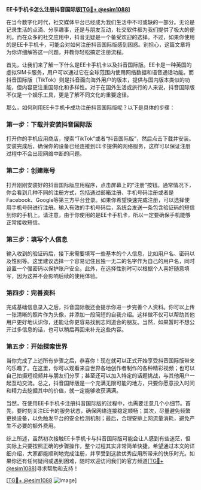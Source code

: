 **EE卡手机卡怎么注册抖音国际版[[TG💪+ @esim1088](https://t.me/s/esim1088)]**

在当今数字化时代，社交媒体平台已经成为我们生活中不可或缺的一部分。无论是记录生活的点滴、分享趣事，还是与朋友互动，社交软件都为我们提供了极大的便利。而在众多的社交应用中，抖音无疑是一个备受欢迎的选择。不过，如果你使用的是EE卡手机卡，可能会对如何注册抖音国际版感到困惑。别担心，这篇文章将为你详细解答这一问题，并教你轻松搞定注册流程。

首先，让我们来了解一下什么是EE卡手机卡以及抖音国际版。EE卡是一种英国的虚拟SIM卡服务，用户可以通过它在全球范围内使用网络数据和语音通话功能。而抖音国际版（TikTok）则是抖音面向海外用户的版本，提供与国内版本类似的功能，但内容更注重国际化和多样性。对于在国外生活或旅行的人来说，抖音国际版不仅是一个娱乐工具，更是了解不同文化的重要途径。

那么，如何利用EE卡手机卡成功注册抖音国际版呢？以下是具体的步骤：

### 第一步：下载并安装抖音国际版

打开你的手机应用商店，搜索“TikTok”或者“抖音国际版”，然后点击下载并安装。安装完成后，确保你的设备已经连接到EE卡提供的网络服务，这样可以保证注册过程中不会出现网络中断的问题。

### 第二步：创建账号

打开刚刚安装好的抖音国际版应用程序，点击屏幕上的“注册”按钮。通常情况下，你会看到几种不同的注册方式，包括通过邮箱注册、手机号码注册或者是Facebook、Google等第三方平台登录。如果你希望快速完成注册，可以选择使用手机号码进行注册。输入有效的手机号码后，系统会发送一条包含验证码的短信到你的手机上。请注意，由于你使用的是EE卡手机卡，所以一定要确保手机能够正常接收短信。

### 第三步：填写个人信息

输入收到的验证码后，接下来需要填写一些基本的个人信息，比如用户名、密码以及性别等。这里建议选择一个容易记住且独一无二的名字作为自己的用户名，同时设置一个强密码以保护账户安全。此外，在选择性别时可以根据个人喜好随意填写，因为这并不会影响后续的使用体验。

### 第四步：完善资料

完成基础信息录入之后，抖音国际版还会提示你进一步完善个人资料。你可以上传一张清晰的照片作为头像，并添加一段简短的自我介绍。这样做不仅可以帮助其他用户更好地认识你，还能让你更容易找到志同道合的朋友。当然，如果暂时不想公开过多信息的话，也可以稍后再回来补充这些内容。

### 第五步：开始探索世界

当你完成了上述所有步骤之后，恭喜你！现在就可以正式开始享受抖音国际版带来的乐趣了。在这里，你可以观看来自世界各地创作者制作的各种精彩视频；也可以自己拍摄短视频并与朋友们分享；甚至还可以加入特定的话题挑战，与其他用户一起互动交流。总之，抖音国际版是一个充满无限可能的地方，只要你愿意投入时间和精力去挖掘其中的价值，就一定能够收获满满。

当然，在使用EE卡手机卡注册抖音国际版的过程中，也需要注意几个小细节。首先，要时刻关注EE卡的服务状态，确保网络连接稳定顺畅；其次，尽量避免频繁更换设备，以免触发平台的安全检测机制；最后，合理安排上网流量消耗，避免产生不必要的额外费用。

综上所述，虽然初次接触EE卡手机卡与抖音国际版可能会让人感到有些迷茫，但实际上只要按照正确的步骤操作，整个过程其实非常简单快捷。希望通过本文的详细介绍，大家都能顺利地完成注册，并享受到这款优秀应用所带来的快乐时光。如果你还有任何疑问或遇到困难，随时欢迎访问我们的官方频道[[TG💪+ @esim1088](https://t.me/s/esim1088)]寻求帮助和支持！

[[TG💪+ @esim1088](https://t.me/s/esim1088) ![Image](https://i.postimg.cc/4NQfJmqS/Snipaste-2025-05-13-00-14-12.png)]